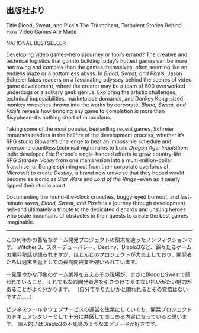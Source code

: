 ## 出版社より

Title Blood, Sweat, and Pixels The Triumphant, Turbulent Stories Behind How Video Games Are Made

NATIONAL BESTSELLER

Developing video games–hero’s journey or fool’s errand? The creative and technical logistics that go into building today’s hottest games can be more harrowing and complex than the games themselves, often seeming like an endless maze or a bottomless abyss. In _Blood, Sweat, and Pixels,_ Jason Schreier takes readers on a fascinating odyssey behind the scenes of video game development, where the creator may be a team of 600 overworked underdogs or a solitary geek genius. Exploring the artistic challenges, technical impossibilities, marketplace demands, and Donkey Kong-sized monkey wrenches thrown into the works by corporate, _Blood, Sweat, and Pixels_ reveals how bringing any game to completion is more than Sisyphean–it’s nothing short of miraculous.

Taking some of the most popular, bestselling recent games, Schreier immerses readers in the hellfire of the development process, whether it’s RPG studio Bioware’s challenge to beat an impossible schedule and overcome countless technical nightmares to build _Dragon Age: Inquisition_; indie developer Eric Barone’s single-handed efforts to grow country-life RPG _Stardew Valley_ from one man’s vision into a multi-million-dollar franchise; or Bungie spinning out from their corporate overlords at Microsoft to create _Destiny_, a brand new universe that they hoped would become as iconic as _Star Wars_ and _Lord of the Rings_ –even as it nearly ripped their studio apart.

Documenting the round-the-clock crunches, buggy-eyed burnout, and last-minute saves, _Blood, Sweat, and Pixels_ is a journey through development hell–and ultimately a tribute to the dedicated diehards and unsung heroes who scale mountains of obstacles in their quests to create the best games imaginable.

---

この何年かの著名なゲーム開発プロジェクトの顛末を辿ったノンフィクションです。 Witcher 3、スターデューバレー、Destiny、Diablo3など、錚々たるゲームの開発秘話が語られますが、ほとんどのプロジェクトが大炎上しており、開発者たちは週末を返上しての長期間残業を強いられています。

一見華やかな印象のゲーム業界を支えるその現場が、まさにBloodとSweatで贖われていること、それでもなお開発者達を引きつけてやまない抗いがたい魅力があることがよく分かります。 （自分でやりたいかと問われるとその覚悟はないですが。。。）

ビジネスツールやウェブサービスの運営を生業にしていても、開発プロジェクトのドキュメンタリーとして十分に共感して楽しめる内容になっていると思います。 個人的にはDiablo3の不死鳥のようなエピソードが好きです。
